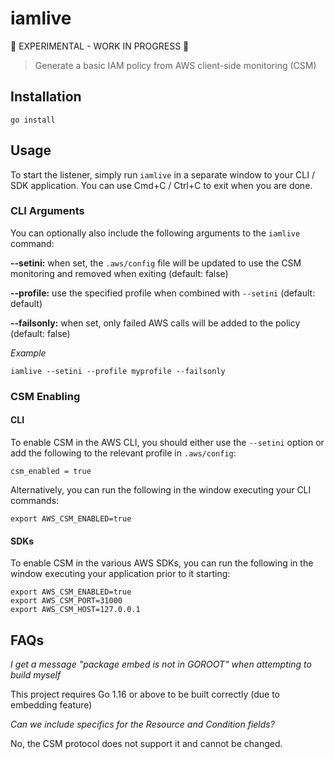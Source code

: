 # iamlive

:construction: EXPERIMENTAL - WORK IN PROGRESS :construction:

> Generate a basic IAM policy from AWS client-side monitoring (CSM)

## Installation

```
go install
```

## Usage

To start the listener, simply run `iamlive` in a separate window to your CLI / SDK application. You can use Cmd+C / Ctrl+C to exit when you are done.

### CLI Arguments

You can optionally also include the following arguments to the `iamlive` command:

**--setini:** when set, the `.aws/config` file will be updated to use the CSM monitoring and removed when exiting (default: false)

**--profile:** use the specified profile when combined with `--setini` (default: default)

**--failsonly:** when set, only failed AWS calls will be added to the policy (default: false)

_Example_

```
iamlive --setini --profile myprofile --failsonly
```

### CSM Enabling

#### CLI

To enable CSM in the AWS CLI, you should either use the `--setini` option or add the following to the relevant profile in `.aws/config`:

```
csm_enabled = true
```

Alternatively, you can run the following in the window executing your CLI commands:

```
export AWS_CSM_ENABLED=true
```

#### SDKs

To enable CSM in the various AWS SDKs, you can run the following in the window executing your application prior to it starting:

```
export AWS_CSM_ENABLED=true
export AWS_CSM_PORT=31000
export AWS_CSM_HOST=127.0.0.1
```

## FAQs

_I get a message "package embed is not in GOROOT" when attempting to build myself_

This project requires Go 1.16 or above to be built correctly (due to embedding feature)

_Can we include specifics for the Resource and Condition fields?_

No, the CSM protocol does not support it and cannot be changed.
